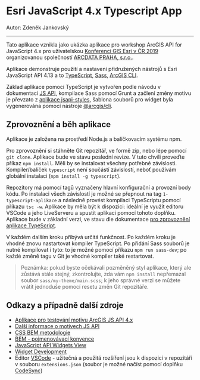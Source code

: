# Esri JavaScript 4.x Typescript App

Autor: Zdeněk Jankovský

----------------
Tato aplikace vznikla jako ukázka aplikace pro workshop ArcGIS API for JavaScript 4.x pro uživatelskou [Konferenci GIS Esri v ČR 2019](https://www.arcdata.cz/zpravy-a-akce/akce/konference) organizovanou společností [ARCDATA PRAHA, s.r.o.](https://www.arcdata.cz).

Aplikace demonstruje použití a nastavení přidružených nástrojů s Esri JavaScript API 4.13 a to [TypeScript](https://developers.arcgis.com/javascript/latest/guide/typescript-setup/index.html), [Sass](https://developers.arcgis.com/javascript/latest/guide/styling/), [ArcGIS CLI](https://github.com/Esri/arcgis-js-cli).

Základ aplikace pomocí TypeScript je vytvořen podle návodu v dokumentaci [JS API](https://developers.arcgis.com/javascript/latest/guide/typescript-setup/index.html), kompilace Sass pomocí Grunt a začlení změny motivu je převzato z [aplikace jsapi-styles](https://github.com/jcfranco/jsapi-styles), šablona souborů pro widget byla vygenerována pomocí nástroje [@arcgis/cli](https://github.com/Esri/arcgis-js-cli).

## Zprovoznění a běh aplikace
Aplikace je založena na prostředí Node.js a balíčkovacím systému npm.

Pro zprovoznění si stáhněte Git repozitář, ve formě zip, nebo lépe pomocí `git clone`. Aplikace bude ve stavu poslední revize. V tuto chvíli proveďte příkaz `npm install`. Měli by se instalovat všechny potřebné závislosti. Kompiler/balíček `typescript` není součástí závislostí, neboť používám globální instalaci (`npm install -g typescript`).

Repozitory má pomocí tagů vyznačeny hlavní konfigurační a provozní body kódu. Po instalaci všech závislostí je možné se přepnout na tag `1-typescript-aplikace` a následně provést kompilaci TypeScriptu pomocí příkazu `tsc -w`. Aplikace by měla být k dispozici: ideální je využít editoru VSCode a jeho LiveServeru a spustit aplikaci pomocí tohoto doplňku. Aplikace bude v základní verzi, ve stavu dle dokumentace [pro zprovoznění aplikace TypeScript](https://developers.arcgis.com/javascript/latest/guide/typescript-setup/index.html).

V každém dalším kroku přibývá určitá funkčnost. Po každém kroku je vhodné znovu nastartovat kompiler TypeScript. Po přidání Sass souborů je nutné kompilovat i tyto: to je možné pomocí příkazu `npm run sass-dev`; po každé změně tagu v Git je vhodné kompiler také restartovat.
> Poznámka: pokud byste očekávali pozměněný styl aplikace, který ale zůstává stále stejný, zkontrolujte, zda vám `npm install` nepřemazal soubor `sass/my-theme/main.scss`; k jeho správné verzi se můžete vrátit jednoduše pomocí resetu změn Git repozitáře.


## Odkazy a případně další zdroje

  - [Aplikace pro testování motivu ArcGIS JS API 4.x](https://github.com/jcfranco/jsapi-styles)
  - [Další informace o motivech JS API](https://github.com/Esri/jsapi-resources/blob/master/4.x/npm/demo/SASS.md)
  - [CSS BEM metodologie](http://getbem.com/)
  - [BEM - pojmenovávací konvence](https://www.vzhurudolu.cz/prirucka/bem)
  - [JavaScript API Widgets View](https://github.com/Esri/arcgis-js-api/tree/4master/widgets)
  - [Widget Development](https://developers.arcgis.com/javascript/latest/guide/custom-widget/)
  - Editor [VSCode](https://code.visualstudio.com/) - užitečná a použitá rozšíření jsou k dispozici v repozitáři v souboru `extensions.json` (soubor je možné načíst pomocí doplňku [CodeSync](https://marketplace.visualstudio.com/items?itemName=golf1052.code-sync))
